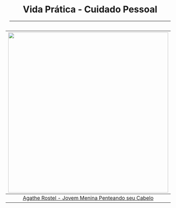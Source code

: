 <h1 align="center">Vida Prática - Cuidado Pessoal</h1>

---

<div style="float: right; padding-left: 20px">

|                  <img height="500" src="./assets/images/Vida_Prática/AgatheRostel_YoungGirlCombingHerHair.jpeg" />                  |
| :---------------------------------------------------------------------------------------------------------------------------------: |
| [Agathe Rostel - Jovem Menina Penteando seu Cabelo](https://search.creativecommons.org/photos/31c63597-6a7b-4a85-b7a5-2d19d41b9aab) |

</div>
